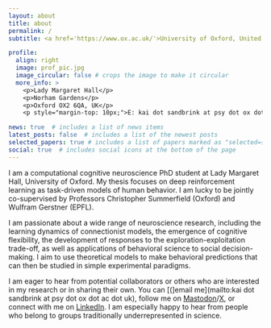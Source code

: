```yaml
---
layout: about
title: about
permalink: /
subtitle: <a href='https://www.ox.ac.uk/'>University of Oxford, United Kingdom</a> Department of Experimental Psychology # Address. Contacts. Moto. Etc.

profile:
  align: right
  image: prof_pic.jpg
  image_circular: false # crops the image to make it circular
  more_info: >
    <p>Lady Margaret Hall</p>
    <p>Norham Gardens</p>
    <p>Oxford OX2 6QA, UK</p>
    <p style="margin-top: 10px;">E: kai dot sandbrink at psy dot ox dot ac dot uk</p>

news: true  # includes a list of news items
latest_posts: false  # includes a list of the newest posts
selected_papers: true # includes a list of papers marked as "selected={true}"
social: true  # includes social icons at the bottom of the page
---
```


I am a computational cognitive neuroscience PhD student at Lady Margaret Hall, University of Oxford. My thesis focuses on deep reinforcement learning as task-driven models of human behavior. I am lucky to be jointly co-supervised by Professors Christopher Summerfield (Oxford) and Wulfram Gerstner (EPFL).

I am passionate about a wide range of neuroscience research, including the learning dynamics of connectionist models, the emergence of cognitive flexibility, the development of responses to the exploration-exploitation trade-off, as well as applications of behavioral science to social decision-making. I aim to use theoretical models to make behavioral predictions that can then be studied in simple experimental paradigms.

I am eager to hear from potential collaborators or others who are interested in my research or in sharing their own. You can [(]email me](mailto:kai dot sandbrink at psy dot ox dot ac dot uk), follow me on [Mastodon](https://mastodon.world/@kaisa)/[X](https://twitter.com/ackaijsa), or connect with me on [LinkedIn](https://www.linkedin.com/in/kaisandbrink/). I am especially happy to hear from people who belong to groups traditionally underrepresented in science.

